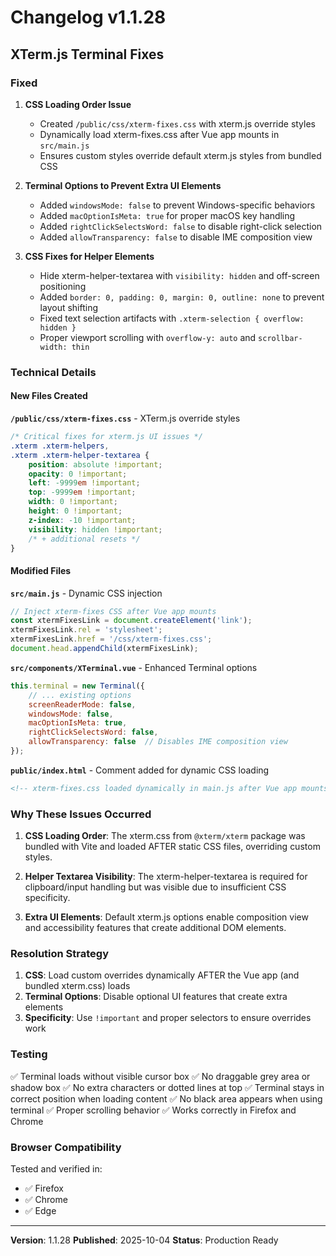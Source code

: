 # Changelog v1.1.28

## XTerm.js Terminal Fixes

### Fixed

1. **CSS Loading Order Issue**
   - Created `/public/css/xterm-fixes.css` with xterm.js override styles
   - Dynamically load xterm-fixes.css after Vue app mounts in `src/main.js`
   - Ensures custom styles override default xterm.js styles from bundled CSS

2. **Terminal Options to Prevent Extra UI Elements**
   - Added `windowsMode: false` to prevent Windows-specific behaviors
   - Added `macOptionIsMeta: true` for proper macOS key handling
   - Added `rightClickSelectsWord: false` to disable right-click selection
   - Added `allowTransparency: false` to disable IME composition view

3. **CSS Fixes for Helper Elements**
   - Hide xterm-helper-textarea with `visibility: hidden` and off-screen positioning
   - Added `border: 0, padding: 0, margin: 0, outline: none` to prevent layout shifting
   - Fixed text selection artifacts with `.xterm-selection { overflow: hidden }`
   - Proper viewport scrolling with `overflow-y: auto` and `scrollbar-width: thin`

### Technical Details

#### New Files Created

**`/public/css/xterm-fixes.css`** - XTerm.js override styles
```css
/* Critical fixes for xterm.js UI issues */
.xterm .xterm-helpers,
.xterm .xterm-helper-textarea {
    position: absolute !important;
    opacity: 0 !important;
    left: -9999em !important;
    top: -9999em !important;
    width: 0 !important;
    height: 0 !important;
    z-index: -10 !important;
    visibility: hidden !important;
    /* + additional resets */
}
```

#### Modified Files

**`src/main.js`** - Dynamic CSS injection
```javascript
// Inject xterm-fixes CSS after Vue app mounts
const xtermFixesLink = document.createElement('link');
xtermFixesLink.rel = 'stylesheet';
xtermFixesLink.href = '/css/xterm-fixes.css';
document.head.appendChild(xtermFixesLink);
```

**`src/components/XTerminal.vue`** - Enhanced Terminal options
```javascript
this.terminal = new Terminal({
    // ... existing options
    screenReaderMode: false,
    windowsMode: false,
    macOptionIsMeta: true,
    rightClickSelectsWord: false,
    allowTransparency: false  // Disables IME composition view
});
```

**`public/index.html`** - Comment added for dynamic CSS loading
```html
<!-- xterm-fixes.css loaded dynamically in main.js after Vue app mounts -->
```

### Why These Issues Occurred

1. **CSS Loading Order**: The xterm.css from `@xterm/xterm` package was bundled with Vite and loaded AFTER static CSS files, overriding custom styles.

2. **Helper Textarea Visibility**: The xterm-helper-textarea is required for clipboard/input handling but was visible due to insufficient CSS specificity.

3. **Extra UI Elements**: Default xterm.js options enable composition view and accessibility features that create additional DOM elements.

### Resolution Strategy

1. **CSS**: Load custom overrides dynamically AFTER the Vue app (and bundled xterm.css) loads
2. **Terminal Options**: Disable optional UI features that create extra elements
3. **Specificity**: Use `!important` and proper selectors to ensure overrides work

### Testing

✅ Terminal loads without visible cursor box
✅ No draggable grey area or shadow box
✅ No extra characters or dotted lines at top
✅ Terminal stays in correct position when loading content
✅ No black area appears when using terminal
✅ Proper scrolling behavior
✅ Works correctly in Firefox and Chrome

### Browser Compatibility

Tested and verified in:
- ✅ Firefox
- ✅ Chrome
- ✅ Edge

---

**Version**: 1.1.28
**Published**: 2025-10-04
**Status**: Production Ready
